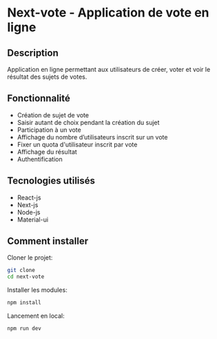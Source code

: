 # Next-vote - Application de vote en ligne

## Description
Application en ligne permettant aux utilisateurs de créer, voter et voir le résultat des sujets de votes.

## Fonctionnalité 
- Création de sujet de vote
- Saisir autant de choix pendant la création du sujet
- Participation à un vote
- Affichage  du nombre d’utilisateurs inscrit sur un vote
- Fixer un quota d'utilisateur inscrit par vote
- Affichage du résultat
- Authentification 


## Tecnologies utilisés
- React-js
- Next-js
- Node-js
- Material-ui 

## Comment installer

Cloner le projet:
```sh
git clone
cd next-vote
```

Installer les modules:

```sh
npm install
```

Lancement en local:
```sh
npm run dev
```
